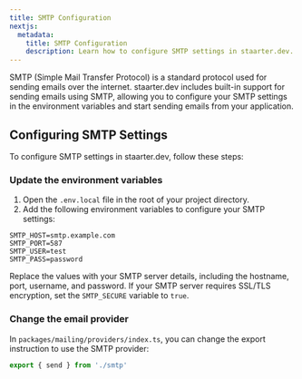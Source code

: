 ```yaml
---
title: SMTP Configuration
nextjs:
  metadata:
    title: SMTP Configuration
    description: Learn how to configure SMTP settings in staarter.dev.
---
```


SMTP (Simple Mail Transfer Protocol) is a standard protocol used for sending emails over the internet. staarter.dev includes built-in support for sending emails using SMTP, allowing you to configure your SMTP settings in the environment variables and start sending emails from your application.

## Configuring SMTP Settings

To configure SMTP settings in staarter.dev, follow these steps:

### Update the environment variables

1. Open the `.env.local` file in the root of your project directory.
2. Add the following environment variables to configure your SMTP settings:

```plaintext
SMTP_HOST=smtp.example.com
SMTP_PORT=587
SMTP_USER=test
SMTP_PASS=password
```

Replace the values with your SMTP server details, including the hostname, port, username, and password. If your SMTP server requires SSL/TLS encryption, set the `SMTP_SECURE` variable to `true`.

### Change the email provider

In `packages/mailing/providers/index.ts`, you can change the export instruction to use the SMTP provider:

```typescript
export { send } from './smtp'
```
